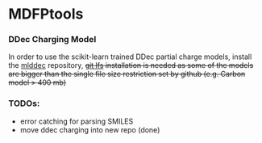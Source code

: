 # MDFPtools

### DDec Charging Model
In order to use the scikit-learn trained DDec partial charge models, install the [mlddec](https://github.com/hjuinj/mlddec) repository, ~~[git lfs](https://github.com/git-lfs/git-lfs/wiki/Installation) installation is needed as some of the models are bigger than the single file size restriction set by github (e.g. Carbon model > 400 mb)~~



### TODOs:
- error catching for parsing SMILES
- move ddec charging into new repo (done)
